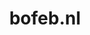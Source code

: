 ---
layout: post
title: "bofeb.nl"
internal_url: "/dutchgov/bofeb.nl.html"
subdomains_count: 3
all_subdomains_count: 4
urls_count: 3
ssl_rank: 0
http_rank: 25
url_link: /data/bofeb.nl/urls.txt
all_subdomains_link: /data/bofeb.nl/all_subdomains.txt
subdomains_link: /data/bofeb.nl/subdomains.txt
categories: dutchgov
---